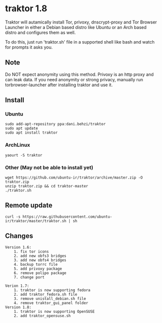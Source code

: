 # traktor 1.8
Traktor will autamically install Tor, privoxy, dnscrypt-proxy and Tor Browser Launcher in either a Debian based distro like Ubuntu or an Arch based distro and configures them as well.

To do this, just run 'traktor.sh' file in a supported shell like bash and watch for prompts it asks you.

## Note
Do NOT expect anonymity using this method. Privoxy is an http proxy and can leak data. If you need anonymity or strong privacy, manually run torbrowser-launcher after installing traktor and use it.

## Install
### Ubuntu
    sudo add-apt-repository ppa:dani.behzi/traktor
    sudo apt update
    sudo apt install traktor
### ArchLinux
    yaourt -S traktor
### Other (May not be able to install yet)
    wget https://github.com/ubuntu-ir/traktor/archive/master.zip -O traktor.zip
    unzip traktor.zip && cd traktor-master
    ./traktor.sh

## Remote update
    curl -s https://raw.githubusercontent.com/ubuntu-ir/traktor/master/traktor.sh | sh
    
## Changes
    Version 1.6:
        1. fix tor icons
        2. add new obfs3 bridges
        3. add new obfs4 bridges
        4. backup torrc file
        5. add privoxy package
        6. remove polipo package
        7. change port

    Verion 1.7:
        1. traktor is now supporting fedora
        2. add traktor_fedora.sh file
        3. remove unistall_debian.sh file
        4. remove traktor_gui_panel folder
    Version 1.8:
        1. traktor is now supporting OpenSUSE
        2. add traktor_opensuse.sh
